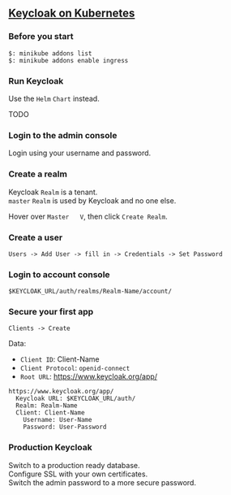 ## [Keycloak on Kubernetes](https://www.keycloak.org/getting-started/getting-started-kube)

### Before you start

```
$: minikube addons list
$: minikube addons enable ingress
```

### Run Keycloak

Use the `Helm` `Chart` instead.  

TODO

### Login to the admin console

Login using your username and password.  

### Create a realm

Keycloak `Realm` is a tenant.  
`master` `Realm` is used by Keycloak and no one else.  

Hover over `Master   V`, then click `Create Realm`.  

### Create a user

```
Users -> Add User -> fill in -> Credentials -> Set Password
```

### Login to account console

```
$KEYCLOAK_URL/auth/realms/Realm-Name/account/
```

### Secure your first app

```
Clients -> Create
```

Data:
* `Client ID`: Client-Name
* `Client Protocol`: `openid-connect`
* `Root URL`: https://www.keycloak.org/app/

```
https://www.keycloak.org/app/
  Keycloak URL: $KEYCLOAK_URL/auth/
  Realm: Realm-Name
  Client: Client-Name
    Username: User-Name
    Password: User-Password
```

### Production Keycloak

Switch to a production ready database.  
Configure SSL with your own certificates.  
Switch the admin password to a more secure password.  
